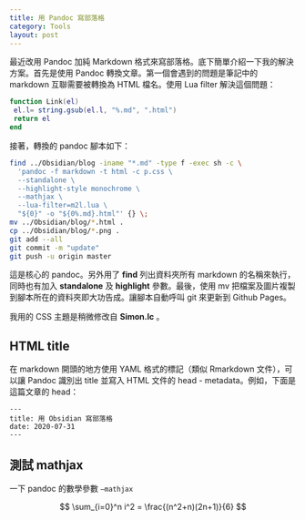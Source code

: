 ```yaml
---
title: 用 Pandoc 寫部落格
category: Tools
layout: post
---
```


最近改用 Pandoc 加純 Markdown 格式來寫部落格。底下簡單介紹一下我的解決方案。首先是使用 Pandoc 轉換文章。第一個會遇到的問題是筆記中的 markdown 互聯需要被轉換為 HTML 檔名。使用 Lua filter 解決這個問題：

```Lua
function Link(el)
 el.l= string.gsub(el.l, "%.md", ".html")
 return el
end
```

接著，轉換的 pandoc 腳本如下：

```bash
find ../Obsidian/blog -iname "*.md" -type f -exec sh -c \
  'pandoc -f markdown -t html -c p.css \
  --standalone \
  --highlight-style monochrome \
  --mathjax \
  --lua-filter=m2l.lua \
  "${0}" -o "${0%.md}.html"' {} \;
mv ../Obsidian/blog/*.html .
cp ../Obsidian/blog/*.png .
git add --all
git commit -m "update"
git push -u origin master
```

這是核心的 pandoc。另外用了 **find** 列出資料夾所有 markdown 的名稱來執行，同時也有加入 **standalone** 及 **highlight** 參數。最後，使用 mv 把檔案及圖片複製到腳本所在的資料夾即大功告成。讓腳本自動呼叫 git 來更新到 Github Pages。

我用的 CSS 主題是稍微修改自 **Simon.lc** 。

## HTML title

在 markdown 開頭的地方使用 YAML 格式的標記（類似 Rmarkdown 文件），可以讓 Pandoc 識別出 title 並寫入 HTML 文件的 head - metadata。例如，下面是這篇文章的 head：

```
---
title: 用 Obsidian 寫部落格
date: 2020-07-31
---
```

## 測試 mathjax

一下 pandoc 的數學參數 `–mathjax`

$$
\sum_{i=0}^n i^2 = \frac{(n^2+n)(2n+1)}{6}
$$
